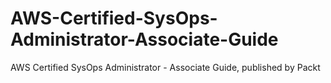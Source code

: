 # AWS-Certified-SysOps-Administrator-Associate-Guide
AWS Certified SysOps Administrator - Associate Guide, published by Packt

